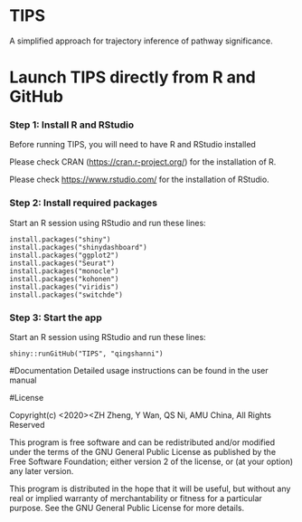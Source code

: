 # TIPS
A simplified approach for trajectory inference of pathway significance.
# Launch TIPS directly from R and GitHub
### Step 1: Install R and RStudio
Before running TIPS, you will need to have R and RStudio installed

Please check CRAN (https://cran.r-project.org/) for the installation of R.

Please check https://www.rstudio.com/ for the installation of RStudio.

### Step 2: Install required packages

Start an R session using RStudio and run these lines:
```
install.packages("shiny")
install.packages("shinydashboard")
install.packages("ggplot2")
install.packages("Seurat")
install.packages("monocle")
install.packages("kohonen")
install.packages("viridis")
install.packages("switchde")
```

### Step 3: Start the app

Start an R session using RStudio and run these lines:


```
shiny::runGitHub("TIPS", "qingshanni")    
```
#Documentation
Detailed usage instructions can be found in the user manual 

#License

Copyright(c) <2020><ZH Zheng, Y Wan, QS Ni, AMU China, All Rights Reserved

This program is free software and can be redistributed and/or modified under the terms of the GNU General Public License as published by the Free Software Foundation; either version 2 of the license, or (at your option) any later version.

This program is distributed in the hope that it will be useful, but without any real or implied warranty of merchantability or fitness for a particular purpose. See the GNU General Public License for more details.